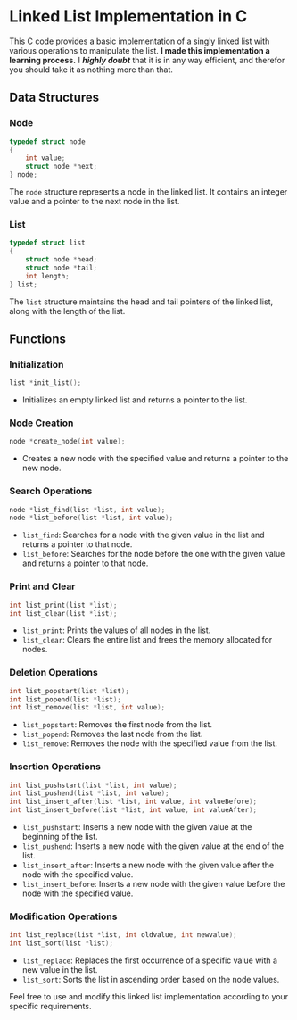 # Linked List Implementation in C

This C code provides a basic implementation of a singly linked list with various operations to manipulate the list. 
**I made this implementation a learning process.** I **_highly doubt_** that it is in any way efficient, and therefor you should take it as nothing more than that.

## Data Structures

### Node
```c
typedef struct node
{
    int value;
    struct node *next;
} node;
```
The `node` structure represents a node in the linked list. It contains an integer value and a pointer to the next node in the list.

### List
```c
typedef struct list
{
    struct node *head;
    struct node *tail;
    int length;
} list;
```
The `list` structure maintains the head and tail pointers of the linked list, along with the length of the list.

## Functions

### Initialization
```c
list *init_list();
```
- Initializes an empty linked list and returns a pointer to the list.

### Node Creation
```c
node *create_node(int value);
```
- Creates a new node with the specified value and returns a pointer to the new node.

### Search Operations
```c
node *list_find(list *list, int value);
node *list_before(list *list, int value);
```
- `list_find`: Searches for a node with the given value in the list and returns a pointer to that node.
- `list_before`: Searches for the node before the one with the given value and returns a pointer to that node.

### Print and Clear
```c
int list_print(list *list);
int list_clear(list *list);
```
- `list_print`: Prints the values of all nodes in the list.
- `list_clear`: Clears the entire list and frees the memory allocated for nodes.

### Deletion Operations
```c
int list_popstart(list *list);
int list_popend(list *list);
int list_remove(list *list, int value);
```
- `list_popstart`: Removes the first node from the list.
- `list_popend`: Removes the last node from the list.
- `list_remove`: Removes the node with the specified value from the list.

### Insertion Operations
```c
int list_pushstart(list *list, int value);
int list_pushend(list *list, int value);
int list_insert_after(list *list, int value, int valueBefore);
int list_insert_before(list *list, int value, int valueAfter);
```
- `list_pushstart`: Inserts a new node with the given value at the beginning of the list.
- `list_pushend`: Inserts a new node with the given value at the end of the list.
- `list_insert_after`: Inserts a new node with the given value after the node with the specified value.
- `list_insert_before`: Inserts a new node with the given value before the node with the specified value.

### Modification Operations
```c
int list_replace(list *list, int oldvalue, int newvalue);
int list_sort(list *list);
```
- `list_replace`: Replaces the first occurrence of a specific value with a new value in the list.
- `list_sort`: Sorts the list in ascending order based on the node values.

Feel free to use and modify this linked list implementation according to your specific requirements.